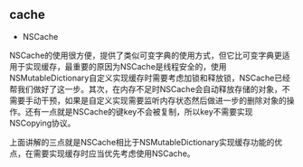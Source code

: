 ## cache

* NSCache

NSCache的使用很方便，提供了类似可变字典的使用方式，但它比可变字典更适用于实现缓存，最重要的原因为NSCache是线程安全的，使用NSMutableDictionary自定义实现缓存时需要考虑加锁和释放锁，NSCache已经帮我们做好了这一步。其次，在内存不足时NSCache会自动释放存储的对象，不需要手动干预，如果是自定义实现需要监听内存状态然后做进一步的删除对象的操作。还有一点就是NSCache的键key不会被复制，所以key不需要实现NSCopying协议。

上面讲解的三点就是NSCache相比于NSMutableDictionary实现缓存功能的优点，在需要实现缓存时应当优先考虑使用NSCache。



